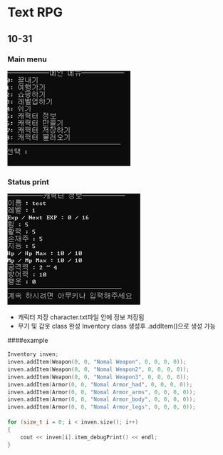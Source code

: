 
Text RPG
=============

10-31
-------------

### Main menu
<img src="./images/mainMenu.png">

### Status print
<img src="./images/Status.png">

+ 캐릭터 저장 character.txt파일 안에 정보 저장됨
+ 무기 및 갑옷 class 완성 Inventory class 생성후 .addItem()으로 생성 가능

####example


```c++
Inventory inven;
inven.addItem(Weapon(0, 0, "Nomal Weapon", 0, 0, 0, 0));
inven.addItem(Weapon(0, 0, "Nomal Weapon2", 0, 0, 0, 0));
inven.addItem(Weapon(0, 0, "Nomal Weapon3", 0, 0, 0, 0));
inven.addItem(Armor(0, 0, "Nomal Armor_had", 0, 0, 0, 0));
inven.addItem(Armor(0, 0, "Nomal Armor_arms", 0, 0, 0, 0));
inven.addItem(Armor(0, 0, "Nomal Armor_body", 0, 0, 0, 0));
inven.addItem(Armor(0, 0, "Nomal Armor_legs", 0, 0, 0, 0));

for (size_t i = 0; i < inven.size(); i++)
{
	cout << inven[i].item_debugPrint() << endl;
}
```